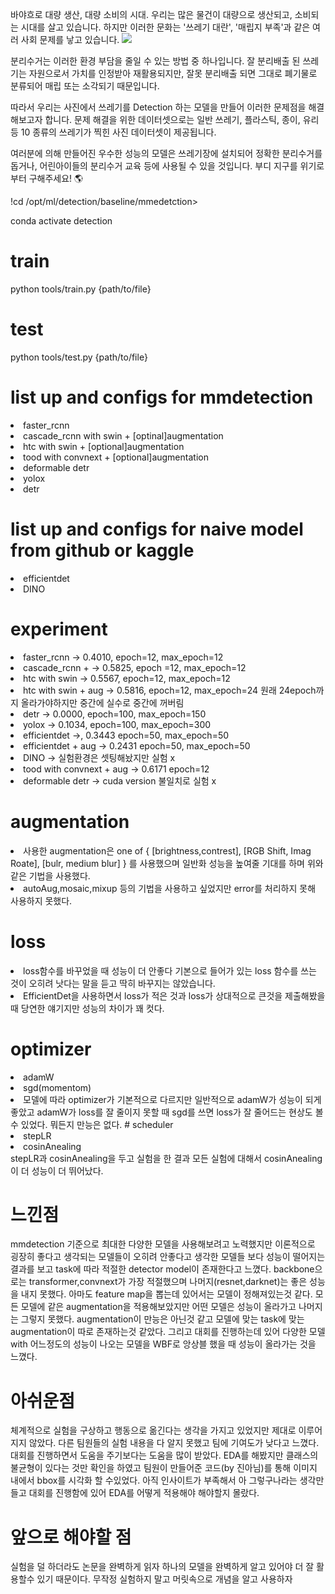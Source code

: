 바야흐로 대량 생산, 대량 소비의 시대. 우리는 많은 물건이 대량으로 생산되고, 소비되는 시대를 살고 있습니다. 하지만 이러한 문화는 '쓰레기 대란', '매립지 부족'과 같은 여러 사회 문제를 낳고 있습니다.
<img src="https://s3-ap-northeast-2.amazonaws.com/prod-aistages-public/app/Users/00000274/files/7645ad37-9853-4a85-b0a8-f0f151ef05be..png"/>

분리수거는 이러한 환경 부담을 줄일 수 있는 방법 중 하나입니다. 잘 분리배출 된 쓰레기는 자원으로서 가치를 인정받아 재활용되지만, 잘못 분리배출 되면 그대로 폐기물로 분류되어 매립 또는 소각되기 때문입니다.

따라서 우리는 사진에서 쓰레기를 Detection 하는 모델을 만들어 이러한 문제점을 해결해보고자 합니다. 문제 해결을 위한 데이터셋으로는 일반 쓰레기, 플라스틱, 종이, 유리 등 10 종류의 쓰레기가 찍힌 사진 데이터셋이 제공됩니다.

여러분에 의해 만들어진 우수한 성능의 모델은 쓰레기장에 설치되어 정확한 분리수거를 돕거나, 어린아이들의 분리수거 교육 등에 사용될 수 있을 것입니다. 부디 지구를 위기로부터 구해주세요! 🌎


<p>!cd /opt/ml/detection/baseline/mmedetction></p>
conda activate detection

# train

python tools/train.py {path/to/file}

# test

python tools/test.py {path/to/file}


# list up and configs for mmdetection

<li>faster_rcnn</li>
<li>cascade_rcnn with swin + [optinal]augmentation</li>
<li>htc with swin + [optional]augmentation</li>
<li>tood with convnext + [optional]augmentation</li>
<li>deformable detr</li>
<li>yolox</li>
<li>detr</li>

# list up and configs for naive model from github or kaggle
<li>efficientdet</li>
<li>DINO</li>


# experiment
<li>faster_rcnn -> 0.4010, epoch=12, max_epoch=12</li>
<li>cascade_rcnn + -> 0.5825, epoch =12, max_epoch=12</li>
<li>htc with swin -> 0.5567, epoch=12, max_epoch=12</li>
<li>htc with swin + aug -> 0.5816, epoch=12, max_epoch=24 원래 24epoch까지 올라가야하지만 중간에 실수로 중간에 꺼버림</li>
<li>detr -> 0.0000, epoch=100, max_epoch=150</li>
<li>yolox -> 0.1034, epoch=100, max_epoch=300</li>
<li>efficientdet ->, 0.3443 epoch=50, max_epoch=50</li>
<li>efficientdet + aug -> 0.2431 epoch=50, max_epoch=50</li>
<li>DINO -> 실험환경은 셋팅해놨지만 실험 x</li>
<li>tood with convnext + aug -> 0.6171 epoch=12</li>
<li>deformable detr -> cuda version 불일치로 실험 x</li>

# augmentation
<li>사용한 augmentation은 one of {
[brightness,contrest],
[RGB Shift, Imag Roate],
[bulr, medium blur]
}
를 사용했으며 일반화 성능을 높여줄 기대를 하며 위와 같은 기법을 사용했다.</li>
<li>autoAug,mosaic,mixup 등의 기법을 사용하고 싶었지만 error를 처리하지 못해 사용하지 못했다.</li>

# loss
<li>loss함수를 바꾸었을 때 성능이 더 안좋다 기본으로 들어가 있는 loss 함수를 쓰는 것이 오히려 낫다는 말을 듣고 딱히 바꾸지는 않았습니다.</li>
<li>EfficientDet을 사용하면서 loss가 적은 것과 loss가 상대적으로 큰것을 제출해봤을 때 당연한 얘기지만 성능의 차이가 꽤 컷다.</li>

# optimizer
<li>adamW</li>
<li>sgd(momentom)</li>

<li>모델에 따라 optimizer가 기본적으로 다르지만 일반적으로 adamW가 성능이 되게 좋았고 adamW가 loss를 잘 줄이지 못할 때 sgd를 쓰면 loss가 잘 줄어드는 현상도 볼 수 있었다.
뭐든지 만능은 없다.
# scheduler
<li>stepLR</li>
<li>cosinAnealing</li>
stepLR과 cosinAnealing을 두고 실험을 한 결과 모든 실험에 대해서 cosinAnealing이 더 성능이 더 뛰어났다.

# 느낀점
mmdetection 기준으로 최대한 다양한 모델을 사용해보려고 노력했지만 이론적으로 굉장히 좋다고 생각되는 모델들이 오히려 안좋다고 생각한 모델들 보다 성능이 떨어지는 결과를 보고
task에 따라 적절한 detector model이 존재한다고 느꼈다.
backbone으로는 transformer,convnext가 가장 적절했으며 나머지(resnet,darknet)는 좋은 성능을 내지 못했다.
아마도 feature map을 뽑는데 있어서는 모델이 정해져있는것 같다.
모든 모델에 같은 augmentation을 적용해보았지만 어떤 모델은 성능이 올라가고 나머지는 그렇지 못했다.
augmentation이 만능은 아닌것 같고 모델에 맞는 task에 맞는 augmentation이 따로 존재하는것 같았다.
그리고 대회를 진행하는데 있어 다양한 모델 with 어느정도의 성능이 나오는 모델을 WBF로 앙상블 했을 때 성능이 올라가는 것을 느꼈다.


# 아쉬운점
체계적으로 실험을 구상하고 행동으로 옮긴다는 생각을 가지고 있었지만 제대로 이루어지지 않았다.
다른 팀원들의 실험 내용을 다 알지 못했고 팀에 기여도가 낮다고 느꼈다.
대회를 진행하면서 도움을 주기보다는 도움을 많이 받았다.
EDA를 해봤지만 클래스의 불균형이 있다는 것만 확인을 하였고 팀원이 만들어준 코드(by 진아님)를 통해 이미지 내에서 bbox를 시각화 할 수있었다.
아직 인사이트가 부족해서 아 그렇구나라는 생각만 들고 대회를 진행함에 있어 EDA를 어떻게 적용해야 해야할지 몰랐다.

# 앞으로 해야할 점
실험을 덜 하더라도 논문을 완벽하게 읽자 하나의 모델을 완벽하게 알고 있어야 더 잘 활용할수 있기 때문이다.
무작정 실험하지 말고 머릿속으로 개념을 알고 사용하자
